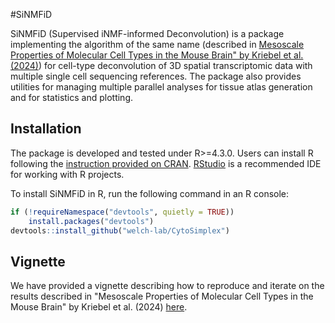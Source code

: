 #SiNMFiD

SiNMFiD (Supervised iNMF-informed Deconvolution) is a package implementing the algorithm of the same name (described in [Mesoscale Properties of Molecular Cell Types in the Mouse Brain" by Kriebel et al. (2024)](https://docs.google.com/document/d/166X4o_6HegeS0uUHRa4ahKedkaVEMeiRagCm7T9nOVU/edit?usp=sharing)) for cell-type deconvolution of 3D spatial transcriptomic data with multiple single cell sequencing references. The package also provides utilities for managing multiple parallel analyses for tissue atlas generation and for statistics and plotting.

## Installation

The package is developed and tested under R>=4.3.0. Users can install R following the [instruction provided on CRAN](https://cran.r-project.org/). [RStudio](https://posit.co/downloads/) is a recommended IDE for working with R projects. 

To install SiNMFiD in R, run the following command in an R console:

```R
if (!requireNamespace("devtools", quietly = TRUE))
    install.packages("devtools")
devtools::install_github("welch-lab/CytoSimplex")
```

## Vignette

We have provided a vignette describing how to reproduce and iterate on the results described in "Mesoscale Properties of Molecular Cell Types in the Mouse Brain" by Kriebel et al. (2024) [here]().  
